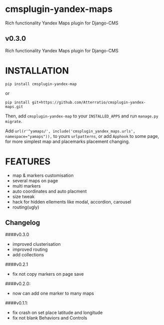cmsplugin-yandex-maps
===========
Rich functionality Yandex Maps plugin for Django-CMS


v0.3.0
-------

Rich functionality Yandex Maps plugin for Django-CMS


INSTALLATION
===========

`pip install cmsplugin-yandex-map`

or

`pip install git+https://github.com/Atterratio/cmsplugin-yandex-maps.git`

Then, add `cmsplugin-yandex-map` to your `INSTALLED_APPS` and run `manage.py migrate`.

Add `url(r'^yamaps/', include('cmsplugin_yandex_maps.urls', namespace="yamaps")),` to yours `urlpatterns`,
or add `Apphook` to some page, for more simplest map and placemarks placement changing.

FEATURES
===========

* map & markers customisation
* several maps on page
* multi markers
* auto coordinates and auto placment
* size tweak
* hack for hidden ellements like modal, accordion, carousel
* routing(ugly)


Changelog
-------
####v0.3.0
* improved clusterisation
* improved routing
* add collections


####v0.2.1
* fix not copy markers on page save


####v0.2.0:
* now can add one marker to many maps


####v0.1.1:
* fix crash on set place latitude and longitude
* fix not blank Behaviors and Controls
